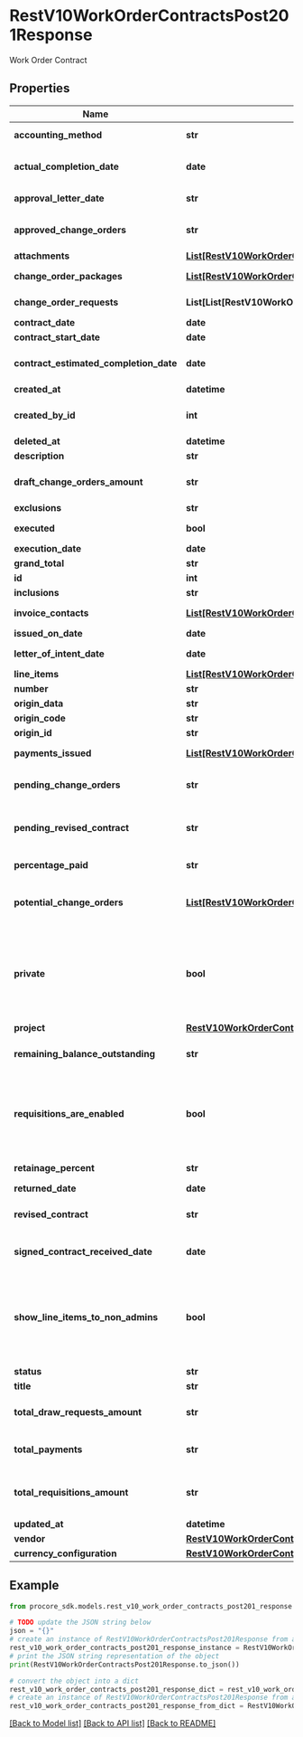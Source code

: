 # RestV10WorkOrderContractsPost201Response

Work Order Contract

## Properties

Name | Type | Description | Notes
------------ | ------------- | ------------- | -------------
**accounting_method** | **str** | Accounting method | [optional] 
**actual_completion_date** | **date** | Actual completion date | [optional] 
**approval_letter_date** | **str** | Approval letter date | [optional] 
**approved_change_orders** | **str** | Approved change orders amount | [optional] 
**attachments** | [**List[RestV10WorkOrderContractsPost201ResponseAttachmentsInner]**](RestV10WorkOrderContractsPost201ResponseAttachmentsInner.md) | Attachments | [optional] 
**change_order_packages** | [**List[RestV10WorkOrderContractsPost201ResponseChangeOrderPackagesInner]**](RestV10WorkOrderContractsPost201ResponseChangeOrderPackagesInner.md) | Change order packages | [optional] 
**change_order_requests** | **List[List[RestV10WorkOrderContractsPost201ResponseChangeOrderRequestsInnerInner]]** | Change order requests | [optional] 
**contract_date** | **date** | Contract date | [optional] 
**contract_start_date** | **date** | Start date | [optional] 
**contract_estimated_completion_date** | **date** | Estimated completion date | [optional] 
**created_at** | **datetime** | Created at | [optional] 
**created_by_id** | **int** | ID of the user who created the Contract | [optional] 
**deleted_at** | **datetime** | Deleted at | [optional] 
**description** | **str** | Description | [optional] 
**draft_change_orders_amount** | **str** | Total of all draft change orders | [optional] 
**exclusions** | **str** | Exclusions | [optional] 
**executed** | **bool** | Executed (or not) | [optional] 
**execution_date** | **date** | Execution date | [optional] 
**grand_total** | **str** | Grand total | [optional] 
**id** | **int** | ID | [optional] 
**inclusions** | **str** | Inclusions | [optional] 
**invoice_contacts** | [**List[RestV10WorkOrderContractsPost201ResponseInvoiceContactsInner]**](RestV10WorkOrderContractsPost201ResponseInvoiceContactsInner.md) | Invoice Contacts | [optional] 
**issued_on_date** | **date** | Issued on date | [optional] 
**letter_of_intent_date** | **date** | Letter of intent date | [optional] 
**line_items** | [**List[RestV10WorkOrderContractsPost201ResponseLineItemsInner]**](RestV10WorkOrderContractsPost201ResponseLineItemsInner.md) | Line items | [optional] 
**number** | **str** | Number | [optional] 
**origin_data** | **str** | Origin data | [optional] 
**origin_code** | **str** | Origin code | [optional] 
**origin_id** | **str** | Origin ID | [optional] 
**payments_issued** | [**List[RestV10WorkOrderContractsPost201ResponsePaymentsIssuedInner]**](RestV10WorkOrderContractsPost201ResponsePaymentsIssuedInner.md) | Payment issued | [optional] 
**pending_change_orders** | **str** | Pending change orders amount | [optional] 
**pending_revised_contract** | **str** | Pending revised contracts amount | [optional] 
**percentage_paid** | **str** | Percentage paid | [optional] 
**potential_change_orders** | [**List[RestV10WorkOrderContractsPost201ResponsePotentialChangeOrdersInner]**](RestV10WorkOrderContractsPost201ResponsePotentialChangeOrdersInner.md) | Work Order Contract potential change orders | [optional] 
**private** | **bool** | If true, visible to admins and whitelisted accessors; otherwise visible to those with read only access. | [optional] 
**project** | [**RestV10WorkOrderContractsGet200ResponseInnerProject**](RestV10WorkOrderContractsGet200ResponseInnerProject.md) |  | [optional] 
**remaining_balance_outstanding** | **str** | Remaining outstanding balance | [optional] 
**requisitions_are_enabled** | **bool** | If true, Requisitions (Subcontractor Invoice) are enabled on the Commitment Contract | [optional] 
**retainage_percent** | **str** | Retainage percent | [optional] 
**returned_date** | **date** | Returned date | [optional] 
**revised_contract** | **str** | Revised contract amount | [optional] 
**signed_contract_received_date** | **date** | Signed contract received date | [optional] 
**show_line_items_to_non_admins** | **bool** | If true and the contract is private, non admins with access to the contract will be able to view the SOV items | [optional] 
**status** | **str** | Status | [optional] 
**title** | **str** | Title | [optional] 
**total_draw_requests_amount** | **str** | Total draw requests amount | [optional] 
**total_payments** | **str** | Total payments amount | [optional] 
**total_requisitions_amount** | **str** | Total requisitions (sub invoices) amount | [optional] 
**updated_at** | **datetime** | Updated at | [optional] 
**vendor** | [**RestV10WorkOrderContractsPost201ResponseVendor**](RestV10WorkOrderContractsPost201ResponseVendor.md) |  | [optional] 
**currency_configuration** | [**RestV10WorkOrderContractsGet200ResponseInnerCurrencyConfiguration**](RestV10WorkOrderContractsGet200ResponseInnerCurrencyConfiguration.md) |  | [optional] 

## Example

```python
from procore_sdk.models.rest_v10_work_order_contracts_post201_response import RestV10WorkOrderContractsPost201Response

# TODO update the JSON string below
json = "{}"
# create an instance of RestV10WorkOrderContractsPost201Response from a JSON string
rest_v10_work_order_contracts_post201_response_instance = RestV10WorkOrderContractsPost201Response.from_json(json)
# print the JSON string representation of the object
print(RestV10WorkOrderContractsPost201Response.to_json())

# convert the object into a dict
rest_v10_work_order_contracts_post201_response_dict = rest_v10_work_order_contracts_post201_response_instance.to_dict()
# create an instance of RestV10WorkOrderContractsPost201Response from a dict
rest_v10_work_order_contracts_post201_response_from_dict = RestV10WorkOrderContractsPost201Response.from_dict(rest_v10_work_order_contracts_post201_response_dict)
```
[[Back to Model list]](../README.md#documentation-for-models) [[Back to API list]](../README.md#documentation-for-api-endpoints) [[Back to README]](../README.md)


